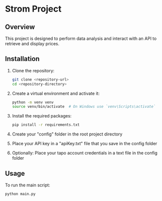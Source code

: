 # Strom Project

## Overview
This project is designed to perform data analysis and interact with an API to retrieve and display prices.

## Installation
1. Clone the repository:
    ```sh
    git clone <repository-url>
    cd <repository-directory>
    ```

2. Create a virtual environment and activate it:
    ```sh
    python -m venv venv
    source venv/bin/activate  # On Windows use `venv\Scripts\activate`
    ```

3. Install the required packages:
    ```sh
    pip install -r requirements.txt
    ```

4. Create your "config" folder in the root project directory
5. Place your API key in a "apiKey.txt" file that you save in the config folder
6. Optionally: Place your tapo account credentials in a text file in the config folder

## Usage
To run the main script:
```sh
python main.py


